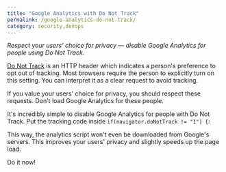 ```yaml
---
title: "Google Analytics with Do Not Track"
permalink: /google-analytics-do-not-track/
category: security,devops
---
```


*Respect your users' choice for privacy &mdash; disable Google Analytics for people using Do Not Track.*

<!--more-->

[Do Not Track](https://allaboutdnt.com/) is an HTTP header which indicates a person's preference to opt out of tracking. Most browsers require the person to explicitly turn on this setting. You can interpret it as a clear request to avoid tracking.

If you value your users' choice for privacy, you should respect these requests. Don't load Google Analytics for these people.

It's incredibly simple to disable Google Analytics for people with Do Not Track. Put the tracking code inside `if(navigator.doNotTrack != "1") {`:

<script src="https://gist.github.com/paulfurley/bb900465c21b8570d8763af9a07fcfc7.js"></script>

This way, the analytics script won't even be downloaded from Google's servers. This improves your users' privacy and slightly speeds up the page load.

Do it now!
